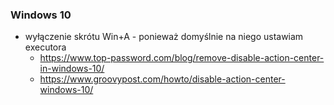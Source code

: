 ### Windows 10

- wyłączenie skrótu Win+A - ponieważ domyślnie na niego ustawiam executora
	- https://www.top-password.com/blog/remove-disable-action-center-in-windows-10/
	- https://www.groovypost.com/howto/disable-action-center-windows-10/